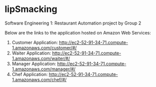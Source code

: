 # lipSmacking
Software Engineering 1: Restaurant Automation project by Group 2

Below are the links to the application hosted on Amazon Web Services:
1. Customer Application:
http://ec2-52-91-34-71.compute-1.amazonaws.com/customer/#/
2. Waiter Application:
http://ec2-52-91-34-71.compute-1.amazonaws.com/waiter/#/
3. Manager Application:
http://ec2-52-91-34-71.compute-1.amazonaws.com/manager/#/
4. Chef Application:
http://ec2-52-91-34-71.compute-1.amazonaws.com/chef/#/
